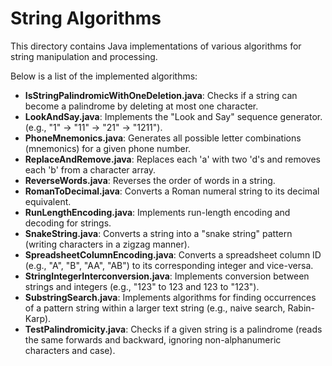 # String Algorithms

This directory contains Java implementations of various algorithms for string manipulation and processing.

Below is a list of the implemented algorithms:

- **IsStringPalindromicWithOneDeletion.java**: Checks if a string can become a palindrome by deleting at most one character.
- **LookAndSay.java**: Implements the "Look and Say" sequence generator. (e.g., "1" -> "11" -> "21" -> "1211").
- **PhoneMnemonics.java**: Generates all possible letter combinations (mnemonics) for a given phone number.
- **ReplaceAndRemove.java**: Replaces each 'a' with two 'd's and removes each 'b' from a character array.
- **ReverseWords.java**: Reverses the order of words in a string.
- **RomanToDecimal.java**: Converts a Roman numeral string to its decimal equivalent.
- **RunLengthEncoding.java**: Implements run-length encoding and decoding for strings.
- **SnakeString.java**: Converts a string into a "snake string" pattern (writing characters in a zigzag manner).
- **SpreadsheetColumnEncoding.java**: Converts a spreadsheet column ID (e.g., "A", "B", "AA", "AB") to its corresponding integer and vice-versa.
- **StringIntegerInterconversion.java**: Implements conversion between strings and integers (e.g., "123" to 123 and 123 to "123").
- **SubstringSearch.java**: Implements algorithms for finding occurrences of a pattern string within a larger text string (e.g., naive search, Rabin-Karp).
- **TestPalindromicity.java**: Checks if a given string is a palindrome (reads the same forwards and backward, ignoring non-alphanumeric characters and case).
